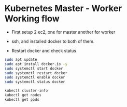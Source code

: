 # Kubernetes Master - Worker Working flow

- First setup 2 ec2, one for master another for worker

- ssh, and installed docker to both of them.

- Restart docker and check status

```sh
sudo apt update
sudo apt install docker.io -y
sudo systemctl start docker
sudo systemctl restart docker
sudo systemctl enable docker
sudo systemctl status docker
```

```sh
kubectl cluster-info
kubectl get nodes
kubectl get pods

```

